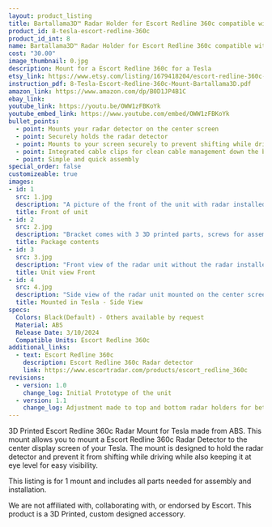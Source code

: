 ```yaml
---
layout: product_listing
title: Bartallama3D™ Radar Holder for Escort Redline 360c compatible with Tesla Vehicles
product_id: 8-tesla-escort-redline-360c
product_id_int: 8
name: Bartallama3D™ Radar Holder for Escort Redline 360c compatible with Tesla Vehicles
cost: "30.00"
image_thumbnail: 0.jpg
description: Mount for a Escort Redline 360c for a Tesla
etsy_link: https://www.etsy.com/listing/1679418204/escort-redline-360c-mount-for-tesla
instruction_pdf: 8-Tesla-Escort-Redline-360c-Mount-Bartallama3D.pdf
amazon_link: https://www.amazon.com/dp/B0D1JP4B1C
ebay_link: 
youtube_link: https://youtu.be/OWW1zFBKoYk
youtube_embed_link: https://www.youtube.com/embed/OWW1zFBKoYk
bullet_points:
  - point: Mounts your radar detector on the center screen
  - point: Securely holds the radar detector
  - point: Mounts to your screen securely to prevent shifting while driving
  - point: Integrated cable clips for clean cable management down the back of your screen
  - point: Simple and quick assembly
special_order: false
customizeable: true
images:
- id: 1
  src: 1.jpg
  description: "A picture of the front of the unit with radar installed"
  title: Front of unit
- id: 2
  src: 2.jpg
  description: "Bracket comes with 3 3D printed parts, screws for assembly, a hex wrench, instruction sheet and a alcohol cleaning pad"
  title: Package contents
- id: 3
  src: 3.jpg
  description: "Front view of the radar unit without the radar installed"
  title: Unit view Front
- id: 4
  src: 4.jpg
  description: "Side view of the radar unit mounted on the center screen of a Tesla"
  title: Mounted in Tesla - Side View
specs:
  Colors: Black(Default) - Others available by request 
  Material: ABS
  Release Date: 3/10/2024
  Compatible Units: Escort Redline 360c
additional_links:
  - text: Escort Redline 360c
    description: Escort Redline 360c Radar detector 
    link: https://www.escortradar.com/products/escort_redline_360c
revisions:
  - version: 1.0
    change_log: Initial Prototype of the unit
  - version: 1.1
    change_log: Adjustment made to top and bottom radar holders for better printability. Screws length changed for this part. First unit available for purchase.
---
```


3D Printed Escort Redline 360c Radar Mount for Tesla made from ABS. This mount allows you to mount a Escort Redline 360c Radar Detector to the center display screen of your Tesla. The mount is designed to hold the radar detector and prevent it from shifting while driving while also keeping it at eye level for easy visibility.

This listing is for 1 mount and includes all parts needed for assembly and installation.

We are not affiliated with, collaborating with, or endorsed by Escort. This product is a 3D Printed, custom designed accessory.